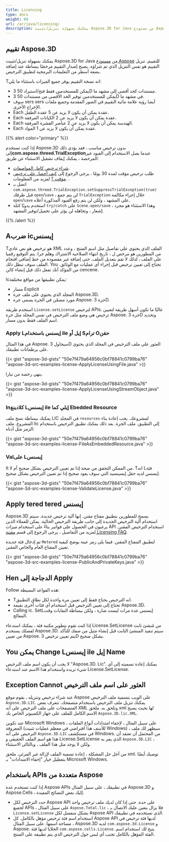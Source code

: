 ```yaml
---
title: Licensing
type: docs
weight: 60
url: /ar/java/licensing/
description: يمكنك بسهولة تنزيل/تثبيت Aspose.3D for Java من مستودع Aspose للتقييم. تنزيل التقييم هو نفس التنزيل الذي تم شراؤه. يصبح إصدار التقييم مرخصًا ببساطة عند إضافة بضعة أسطر من التعليمات البرمجية لتطبيق الترخيص.
---
```

##  **تقييم Aspose.3D**
يمكنك بسهولة تنزيل/تثبيت Aspose.3D for Java من [مستودع Aspose](https://releases.aspose.com/java/repo/com/aspose/aspose-3d/) للتقييم. تنزيل التقييم هو نفس التنزيل الذي تم شراؤه. يصبح إصدار التقييم مرخصًا ببساطة عند إضافة بضعة أسطر من التعليمات البرمجية لتطبيق الترخيص.

Tانه نسخة التقييم يوفر جميع الميزات باستثناء ما يلي:

- يمكن للمستخدمين فقط فتح/استيراد 50 3D مستندات كحد أقصى إلى مشهد ما.
- يمكن للمستخدمين توفير الحد الأقصى من مستندات 50 3D في مشهد ما.
- سوف sers sers أيضا رؤية علامة مائية التقييم في الصور المقدمة وجميع ملفات الإخراج الأخرى.
- Each عقدة يمكن أن يكون لا يزيد عن 5 عقدة الطفل.
- Each عقدة يمكن أن يكون لا يزيد عن 2 الكيانات المرفقة.
- Each الهندسة يمكن أن يكون لا يزيد عن 2 عناصر القشرة المرفقة.
- Each عقدة يمكن أن يكون لا يزيد عن 1 المواد.

{{% alert color="primary" %}} 

إذا كنت تستخدم Aspose.3D بدون ترخيص مناسب ، فقد يؤدي ذلك إلى**com.aspose.threed.TrialException**عندما يصل الاستخدام إلى القيود غير المرخصة ، يمكنك إيقاف تشغيل الاستثناء عن طريق:

* [شراء ترخيص كامل المواصفات](https://purchase.aspose.com/buy).
* طلب ترخيص مؤقت لمدة 30 يومًا ، يرجى الرجوع إلى [كيف أحصل على ترخيص مؤقت ؟](https://purchase.aspose.com/temporary-license) لمزيد من المعلومات.
.
* اتصل بـ `com.aspose.threed.TrialException.setSuppressTrialException(true)` قبل طرقك `open`/`save` ، لن يتم جمع `TrialException` خلال إجراء مكالمة `open`/`save` على المشهد ، ولكن لن يتم رفع القيود المذكورة أعلاه.
* استخدم يدويًا كتلة `try/catch` على `Scene.open/save` ، وهذا الاستثناء هو مجرد إشعار ، وتجاهله لن يؤثر على تحميل/توفير المشهد.

{{% /alert %}} 
##  **Aضرب icإيسنس**
Tهو ترخيص هو نص عادي XML الملف الذي يحتوي على تفاصيل مثل اسم المنتج ، وعدد من المطورين هو مرخص ل ، تاريخ انتهاء الصلاحية الاشتراك وهلم جرا. يتم التوقيع رقميا على الملف ، لذلك لا تقم بتعديل الملف. حتى إضافة غير مقصودة من خط إضافي اقتحام الملف سوف تبطل ذلك. You تحتاج إلى تعيين ترخيص قبل إجراء أي عمليات مع الوثائق. من المؤكد أنك تفعل ذلك قبل إنشاء كائن cencene.

Icيمكن تطبيقها من مواقع مختلفة:

- مسار Explicit
- المجلد الذي يحتوي على ملف جرة Aspose.3D.
- مورد مضمّن في الجرة يسمى جرة Aspose. جرة 3D.

استخدم طريقة `License.setLicense` لترخيص APIs. غالبًا ما تكون أسهل طريقة لتعيين ترخيص هي وضع ملف الترخيص في نفس المجلد مثل جرة Aspose. جرة 3D وتحديد اسم الملف فقط بدون مسار.
###  **Apply Lإيسنس باستخدام ile إيل أو Sترام Oحقن**
في هذا المثال Aspose. سيحاول 3D العثور على ملف الترخيص في المجلد الذي يحتوي على برطمانات تطبيقك.

{{< gist "aspose-3d-gists" "50e7f479a64956c0bf78841c0799ba76" "aspose-3d-src-examples-license-ApplyLicenseUsingFile.java" >}}

Iينهي رخصة من تيار.

{{< gist "aspose-3d-gists" "50e7f479a64956c0bf78841c0799ba76" "aspose-3d-src-examples-license-ApplyLicenseUsingStreamObject.java" >}}
###  **Inكلادينغ Lإيسنس ile إيلي كما Ebedded Resource**
يمكنك ببساطة نسخ ملف LIC في المجلد `resources` لمشروعك. يجب إعادة بناء المشروع. ملف lic إلى التطبيق. ملف الجرة. بعد ذلك يمكنك تطبيق الترخيص باستخدام الرمز مثل أدناه:

{{< gist "aspose-3d-gists" "50e7f479a64956c0bf78841c0799ba76" "aspose-3d-src-examples-license-FileAsEmbeddedResource.java" >}}
###  **Valعلى Lإيسنس**
It من الممكن التحقق من صحة إذا تم تعيين الترخيص بشكل صحيح أم لا. Tانه Lفئة إيسنس لديه حقل إيسينسيد التي سوف يعود صحيح إذا تم تعيين الترخيص بشكل صحيح.

{{< gist "aspose-3d-gists" "50e7f479a64956c0bf78841c0799ba76" "aspose-3d-src-examples-license-ValidateLicense.java" >}}
##  **Apply tered tered إيسنس**
Aspose.3D يسمح للمطورين بتطبيق مفتاح مقنن. إنها آلية ترخيص جديدة. سيتم استخدام آلية الترخيص الجديدة إلى جانب طريقة الترخيص الحالية. يمكن للعملاء الذين يرغبون في الحصول على فواتير بناءً على استخدام ميزات API استخدام الترخيص المقنن. لمزيد من التفاصيل ، يرجى الرجوع إلى قسم [مقننة Licensing FAQ](https://purchase.aspose.com/faqs/licensing/metered).

تم إدخال فئة جديدة `Metered` لتطبيق المفتاح المقنن. فيما يلي رمز عينة يوضح كيفية تعيين المفتاح العام والخاص المقنن.

{{< gist "aspose-3d-gists" "50e7f479a64956c0bf78841c0799ba76" "aspose-3d-src-examples-license-PublicAndPrivateKeys.java" >}}
##  **Hen الدجاجة إلى Apply**
Follow هذه القواعد البسيطة:

- Tانه الترخيص يحتاج فقط إلى تعيين مرة واحدة لكل نطاق التطبيق.
- تحتاج إلى تعيين الترخيص قبل استخدام أي فئات أخرى بقيمة Aspose.3D.
- Calling ic. SetLإيسنس عدة مرات ليست ضارة ، ولكن ببساطة النفايات وقت المعالج.

إذا كنت تقوم بتطوير مكتبة فئة ، يمكنك استدعاء License.SetLicense من مُنشئ ثابت لفصلك يستخدم Aspose.3D. سيتم تنفيذ المنشئ الثابت قبل إنشاء مثيل من صفك للتأكد من تعيين Aspose. يتم تعيين ترخيص 3D بشكل صحيح.
##  **You يمكن Change Lإيسنس ile إيل Name**
لا يجب أن يكون اسم ملف الترخيص "Aspose.3D. Lic". يمكنك إعادة تسميته إلى أي شيء تريده واستخدام هذا الاسم عند استدعاء License.SetLicense.
##  **Exception Cannot العثور على اسم ملف الترخيص**
عند شراء ترخيص وتنزيله ، يقوم موقع Aspose على الويب بتسمية ملف الترخيص `Aspose.3D.LIC`. يمكنك تنزيل ملف الترخيص باستخدام متصفحك. تتعرف بعض المتصفحات على ملف الترخيص على أنه XML وتلحق به. ملحق xml لها بحيث يصبح الاسم الكامل للملف على جهاز الكمبيوتر الخاص بك `Aspose.3D.lic.XML`.

عند تكوين Microsoft Windows ، على سبيل المثال ، لإخفاء امتدادات أنواع الملفات المعروفة (للأسف هذا افتراضي في معظم عمليات تثبيت Windows) ، سيظهر لك ملف الترخيص على أنه `Aspose.3D.LIC` في مستكشف Windows. من المحتمل أن تعتقد أن هذا هو اسم الملف الحقيقي و License.SetLicense الذي يمر به `Aspose.3D.LIC` ، ولكن لا يوجد مثل هذا الملف ، وبالتالي الاستثناء.

من أجل حل المشكلة ، إعادة تسمية الملف لإزالة غير المرئي. ملحق xml. نوصيك أيضًا بتعطيل خيار "إخفاء الامتدادات" بـ Microsoft Windows.

##  **باستخدام APIs متعددة من Aspose**
إذا كنت تستخدم عدة Aspose APIs في تطبيقك ، على سبيل المثال Aspose.3D و Aspose.Cells ، إليك بعض النصائح المفيدة.

- حدد الترخيص لكل Aspose API على حدة. حتى إذا كان لديك ملف ترخيص واحد لجميع APIs ، على سبيل المثال `Aspose.Total.lic` ، فلا يزال يتعين عليك الاتصال بـ `License.setLicense` بشكل منفصل لكل Aspose API الذي تستخدمه في تطبيقك.
- استخدام اسم فئة ترخيص مؤهل بالكامل. كل Aspose API لديها فئة ترخيص في مساحة اسمها. على سبيل المثال ، Aspose.3D لديه `com.aspose.3d.License` و Aspose. الخلايا لديها فئة `com.aspose.cells.License`. يتيح لك استخدام اسم الفئة المؤهل بالكامل تجنب أي لبس حول الترخيص الذي يتم تطبيقه على المنتج.
